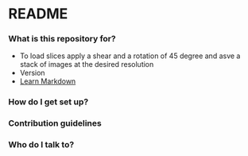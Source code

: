 # README #


### What is this repository for? ###

* To load slices apply a shear and a rotation of 45 degree and asve a stack of images at the desired resolution
* Version
* [Learn Markdown](https://bitbucket.org/tutorials/markdowndemo)

### How do I get set up? ###



### Contribution guidelines ###

### Who do I talk to? ###

